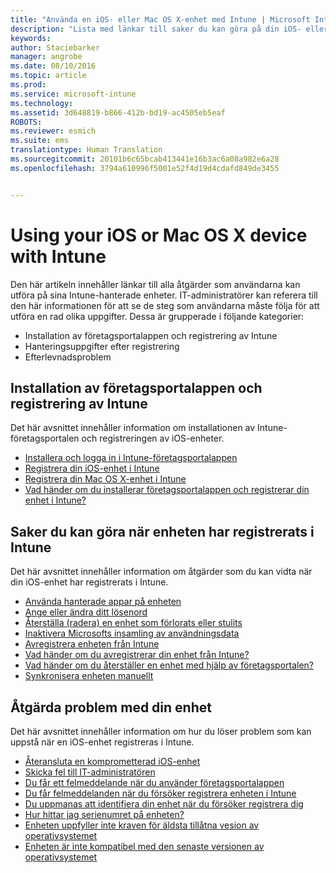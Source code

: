 ```yaml
---
title: "Använda en iOS- eller Mac OS X-enhet med Intune | Microsoft Intune"
description: "Lista med länkar till saker du kan göra på din iOS- eller Mac OS-enhet när enheten har registrerats i Intune"
keywords: 
author: Staciebarker
manager: angrobe
ms.date: 08/10/2016
ms.topic: article
ms.prod: 
ms.service: microsoft-intune
ms.technology: 
ms.assetid: 3d648819-b866-412b-bd19-ac4505eb5eaf
ROBOTS: 
ms.reviewer: esmich
ms.suite: ems
translationtype: Human Translation
ms.sourcegitcommit: 20101b6c65bcab413441e16b3ac6a08a982e6a28
ms.openlocfilehash: 3794a610996f5001e52f4d19d4cdafd849de3455


---
```


# Using your iOS or Mac OS X device with Intune

Den här artikeln innehåller länkar till alla åtgärder som användarna kan utföra på sina Intune-hanterade enheter. IT-administratörer kan referera till den här informationen för att se de steg som användarna måste följa för att utföra en rad olika uppgifter. Dessa är grupperade i följande kategorier:
- Installation av företagsportalappen och registrering av Intune
- Hanteringsuppgifter efter registrering
- Efterlevnadsproblem

## Installation av företagsportalappen och registrering av Intune

Det här avsnittet innehåller information om installationen av Intune-företagsportalen och registreringen av iOS-enheter.

- [Installera och logga in i Intune-företagsportalappen](install-and-sign-in-to-the-intune-company-portal-app-ios.md)
- [Registrera din iOS-enhet i Intune](enroll-your-device-in-intune-ios.md)
- [Registrera din Mac OS X-enhet i Intune](enroll-your-device-in-intune-mac-os-x.md)
- [Vad händer om du installerar företagsportalappen och registrerar din enhet i Intune?](what-happens-if-you-install-the-Company-Portal-app-and-enroll-your-device-in-intune-ios.md)

## Saker du kan göra när enheten har registrerats i Intune

Det här avsnittet innehåller information om åtgärder som du kan vidta när din iOS-enhet har registrerats i Intune.

- [Använda hanterade appar på enheten](use-managed-apps-on-your-device-ios.md)
- [Ange eller ändra ditt lösenord](set-or-change-your-passcode-ios.md)
- [Återställa (radera) en enhet som förlorats eller stulits](reset-erase-your-lost-or-stolen-device-ios.md)
- [Inaktivera Microsofts insamling av användningsdata](turn-off-microsoft-usage-data-collection-ios.md)
- [Avregistrera enheten från Intune](unenroll-your-device-from-intune-ios.md)
- [Vad händer om du avregistrerar din enhet från Intune?](what-happens-if-you-unenroll-your-device-from-intune-ios.md)
- [Vad händer om du återställer en enhet med hjälp av företagsportalen?](what-happens-if-you-reset-your-device-using-the-company-portal-ios.md)
- [Synkronisera enheten manuellt](sync-your-device-manually-ios.md)

## Åtgärda problem med din enhet

Det här avsnittet innehåller information om hur du löser problem som kan uppstå när en iOS-enhet registreras i Intune.

- [Återansluta en komprometterad iOS-enhet](how-to-reconnect-a-compromised-ios-device.md)
- [Skicka fel till IT-administratören](send-errors-to-your-it-admin-ios.md)
- [Du får ett felmeddelande när du använder företagsportalappen](you-get-an-error-while-using-the-company-portal-app-ios.md)
- [Du får felmeddelanden när du försöker registrera enheten i Intune](you-see-errors-while-trying-to-enroll-your-device-in-intune-ios.md)
- [Du uppmanas att identifiera din enhet när du försöker registrera dig](you-are-asked-to-identify-your-device-when-trying-to-enroll-ios.md)
- [Hur hittar jag serienumret på enheten?](how-do-i-find-the-serial-number-on-my-device-ios.md)
- [Enheten uppfyller inte kraven för äldsta tillåtna vesion av operativsystemet](device-doesnt-have-the-required-minimum-operating-system-version-ios.md)
- [Enheten är inte kompatibel med den senaste versionen av operativsystemet](device-doesnt-comply-with-the-maximum-operating-system-version-ios.md)



<!--HONumber=Aug16_HO5-->


